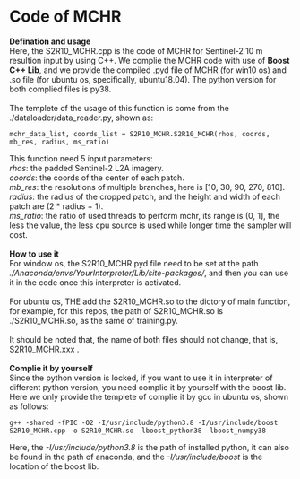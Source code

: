 # Code of MCHR<br>
**Defination and usage** <br>
Here, the S2R10_MCHR.cpp is the code of MCHR for Sentinel-2 10 m resultion input by using C++. We complie the MCHR code with use of **Boost C++ Lib**, and we provide the compiled .pyd file of MCHR (for win10 os) and .so file (for ubuntu os, specifically, ubuntu18.04). The python version for both complied files is py38. <br> <br>
The templete of the usage of this function is come from the ./dataloader/data_reader.py, shown as:
```
mchr_data_list, coords_list = S2R10_MCHR.S2R10_MCHR(rhos, coords, mb_res, radius, ms_ratio)
```
This function need 5 input parameters: <br>
*rhos*: the padded Sentinel-2 L2A imagery. <br>
*coords*: the coords of the center of each patch. <br>
*mb_res*: the resolutions of multiple branches, here is [10, 30, 90, 270, 810]. <br>
*radius*: the radius of the cropped patch, and the height and width of each patch are (2 * radius + 1). <br>
*ms_ratio*: the ratio of used threads to perform mchr, its range is (0, 1], the less the value, the less cpu source is used while longer time the sampler will cost. <br><br>
**How to use it**<br>
For window os, the S2R10_MCHR.pyd file need to be set at the path *./Anaconda/envs/YourInterpreter/Lib/site-packages/*, and then you can use it in the code once this interpreter is activated. <br><br>
For ubuntu os, THE add the S2R10_MCHR.so to the dictory of main function, for example, for this repos, the path of S2R10_MCHR.so is ./S2R10_MCHR.so, as the same of training.py. <br><br>
It should be noted that, the name of both files should not change, that is, S2R10_MCHR.xxx . <br><br>
**Complie it by yourself**<br> 
Since the python version is locked, if you want to use it in interpreter of different python version, you need complie it by yourself with the boost lib. Here we only provide the templete of complie it by gcc in ubuntu os, shown as follows:
```
g++ -shared -fPIC -O2 -I/usr/include/python3.8 -I/usr/include/boost S2R10_MCHR.cpp -o S2R10_MCHR.so -lboost_python38 -lboost_numpy38
```
Here, the *-I/usr/include/python3.8* is the path of installed python, it can also be found in the path of anaconda, and the *-I/usr/include/boost* is the location of the boost lib. <br> 
